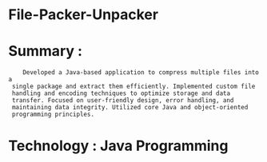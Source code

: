 # File-Packer-Unpacker

# Summary :
        Developed a Java-based application to compress multiple files into a
     single package and extract them efficiently. Implemented custom file
     handling and encoding techniques to optimize storage and data
     transfer. Focused on user-friendly design, error handling, and
     maintaining data integrity. Utilized core Java and object-oriented
     programming principles.
     
 # Technology : Java Programming 
